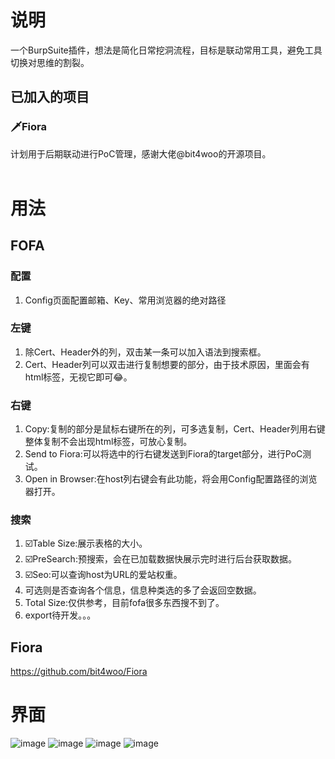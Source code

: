 # 说明
一个BurpSuite插件，想法是简化日常挖洞流程，目标是联动常用工具，避免工具切换对思维的割裂。

## 已加入的项目
### 🗡Fiora
计划用于后期联动进行PoC管理，感谢大佬@bit4woo的开源项目。
<br>
<br>
# 用法
## FOFA
### 配置
1. Config页面配置邮箱、Key、常用浏览器的绝对路径
### 左键
1. 除Cert、Header外的列，双击某一条可以加入语法到搜索框。
2. Cert、Header列可以双击进行复制想要的部分，由于技术原因，里面会有html标签，无视它即可😂。
### 右键
1. Copy:复制的部分是鼠标右键所在的列，可多选复制，Cert、Header列用右键整体复制不会出现html标签，可放心复制。
2. Send to Fiora:可以将选中的行右键发送到Fiora的target部分，进行PoC测试。
3. Open in Browser:在host列右键会有此功能，将会用Config配置路径的浏览器打开。
### 搜索
1. ☑️Table Size:展示表格的大小。
2. ☑️PreSearch:预搜索，会在已加载数据快展示完时进行后台获取数据。
3. ☑️Seo:可以查询host为URL的爱站权重。
4. 可选则是否查询各个信息，信息种类选的多了会返回空数据。
5. Total Size:仅供参考，目前fofa很多东西搜不到了。
10. export待开发。。。

## Fiora
https://github.com/bit4woo/Fiora

# 界面
![image](https://user-images.githubusercontent.com/47287118/156734253-474dcaf5-2bf6-420f-bda4-d18d8a64aba8.png)
![image](https://user-images.githubusercontent.com/47287118/156734327-a63e623f-2bbe-4b3b-9556-a1104cf9f61f.png)
![image](https://user-images.githubusercontent.com/47287118/156734399-ddb1bdc9-cb9c-4089-88ea-c907eab5f4cb.png)
![image](https://user-images.githubusercontent.com/47287118/156734475-59112a40-a248-42ae-bce7-e7cfbf217d14.png)
